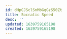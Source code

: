```yaml
---
id: dHpCJSclSnMbGqGzS50Zt
title: Socratic Speed
desc: ''
updated: 1639759165198
created: 1639759165198
---
```


